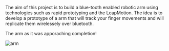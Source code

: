 The aim of this project is to build a blue-tooth enabled robotic arm using technologies such as rapid prototyping and the  LeapMotion.
The idea is to develop a prototype of a arm that will track your finger movements and will replicate them wirelessely over bluetooth.

The arm as it was apporaching completion!

![arm](https://cloud.githubusercontent.com/assets/3639811/20400242/ef11d854-ad19-11e6-8eb5-569bd3a16ef3.jpg)
